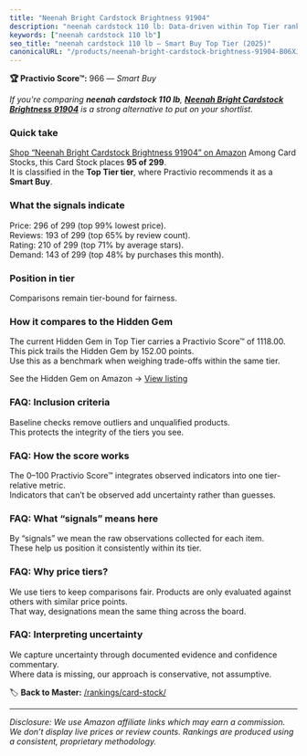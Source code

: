 ```yaml
---
title: "Neenah Bright Cardstock Brightness 91904"
description: "neenah cardstock 110 lb: Data-driven within Top Tier ranking using the Practivio Score™. Positioned by quality, value, demand, findability, momentum."
keywords: ["neenah cardstock 110 lb"]
seo_title: "neenah cardstock 110 lb — Smart Buy Top Tier (2025)"
canonicalURL: "/products/neenah-bright-cardstock-brightness-91904-B06XJBB159/"
---
```


**🏆 Practivio Score™:** 966 — _Smart Buy_


*If you're comparing **neenah cardstock 110 lb**, **[Neenah Bright Cardstock Brightness 91904](https://www.amazon.com/dp/B06XJBB159?tag=practivio-20)** is a strong alternative to put on your shortlist.*
### Quick take
[Shop “Neenah Bright Cardstock Brightness 91904” on Amazon](https://www.amazon.com/dp/B06XJBB159?tag=practivio-20)
Among Card Stocks, this Card Stock places **95 of 299**.  
It is classified in the **Top Tier tier**, where Practivio recommends it as a **Smart Buy**.

### What the signals indicate
Price: 296 of 299 (top 99% lowest price).  
Reviews: 193 of 299 (top 65% by review count).  
Rating: 210 of 299 (top 71% by average stars).  
Demand: 143 of 299 (top 48% by purchases this month).

### Position in tier
Comparisons remain tier-bound for fairness.

### How it compares to the Hidden Gem
The current Hidden Gem in Top Tier carries a Practivio Score™ of 1118.00.  
This pick trails the Hidden Gem by 152.00 points.  
Use this as a benchmark when weighing trade-offs within the same tier.  

See the Hidden Gem on Amazon → [View listing](https://www.amazon.com/dp/B00KKXA3LI?tag=practivio-20)

### FAQ: Inclusion criteria
Baseline checks remove outliers and unqualified products.  
This protects the integrity of the tiers you see.

### FAQ: How the score works
The 0–100 Practivio Score™ integrates observed indicators into one tier-relative metric.  
Indicators that can’t be observed add uncertainty rather than guesses.

### FAQ: What “signals” means here
By “signals” we mean the raw observations collected for each item.  
These help us position it consistently within its tier.

### FAQ: Why price tiers?
We use tiers to keep comparisons fair. Products are only evaluated against others with similar price points.  
That way, designations mean the same thing across the board.

### FAQ: Interpreting uncertainty
We capture uncertainty through documented evidence and confidence commentary.  
Where data is missing, our approach is conservative, not assumptive.


🏷️ **Back to Master:** [/rankings/card-stock/](/rankings/card-stock/)

---
_Disclosure: We use Amazon affiliate links which may earn a commission. We don’t display live prices or review counts. Rankings are produced using a consistent, proprietary methodology._

